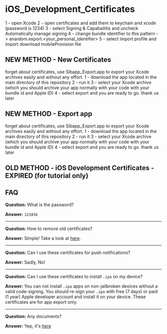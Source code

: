 # iOS_Development_Certificates
1 - open Xcode
2 - open certificates and add them to keychain and xcode  (password is 1234)
3 - select Signing & Capabailitis and uncheck  Automatically manage signing
4 - change bundle identifier to this pattern - > anardoni.export.<your_personal_identifier>
5 - select import profile and import download mobileProvision file




## NEW METHOD  - New Certificates

forget about certificates, use Sibapp_Export.app to export your Xcode archives easily and without any effort.
1 - download the app located in the main directory of this repository 
2 - run it
3 - select your Xcode archive (which you should archive your app normally with your code with your bundle id and Apple ID)
4 - select export and you are ready to go. thank us later




## NEW METHOD - Export app

forget about certificates, use Sibapp_Export.app to export your Xcode archives easily and without any effort.
1 - download the app located in the main directory of this repository 
2 - run it
3 - select your Xcode archive (which you should archive your app normally with your code with your bundle id and Apple ID)
4 - select export and you are ready to go. thank us later


## OLD METHOD - iOS Development Certificates - EXPIRED (for tutorial only)

## FAQ

**Question:** What is the password?

**Answer:** `123456`

---

**Question:** How to remove old certificates?

**Answer:** Simple! Take a look at [here](https://stackoverflow.com/q/26732251/4565015).

---

**Question:** Can I use these certificates for push notifications?

**Answer:** Sadly, No!

---

**Question:** Can I use these certificates to install `.ipa` on my device?

**Answer:** You can not install `.ipa` apps on non-jailbroken devices without a valid code-signing. You should re-sign your `.ipa` with free (7 days) or paid (1 year) Apple developer account and install it on your device. These certificates are for app export only.

---

**Question:** Any documents?

**Answer:** Yep, it's [here](./guide.pdf)
